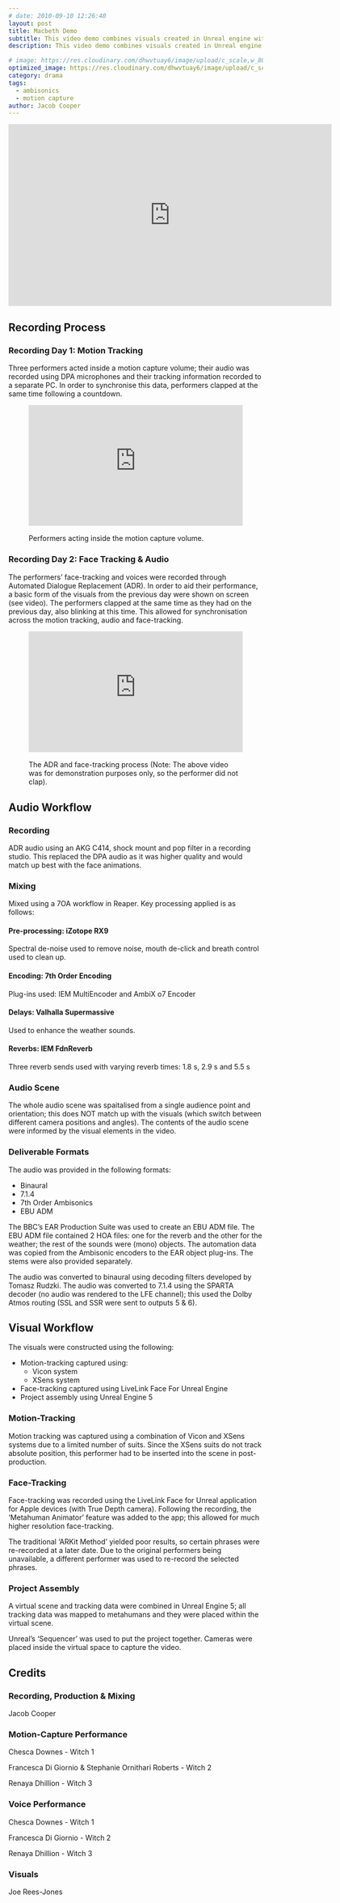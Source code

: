 ```yaml
---
# date: 2010-09-10 12:26:40
layout: post
title: Macbeth Demo
subtitle: This video demo combines visuals created in Unreal engine with a 7OA mix of a performance of Act I Scene I from Macbeth.
description: This video demo combines visuals created in Unreal engine with a 7OA mix of a performance of Act I Scene I from Macbeth.

# image: https://res.cloudinary.com/dhwvtuay6/image/upload/c_scale,w_800/v1706023027/Mc_4kSnapshot_inuqi9.png
optimized_image: https://res.cloudinary.com/dhwvtuay6/image/upload/c_scale,w_360/v1706023027/Mc_4kSnapshot_inuqi9.png
category: drama
tags:
  - ambisonics
  - motion capture
author: Jacob Cooper
---
```


<iframe
  id="ytplayer"
  type="text/html"
  width="640"
  height="360"
  src="https://www.youtube.com/embed/eH_KaW04hfI?autoplay=0"
  frameborder="0"
  allowfullscreen
></iframe>

## Recording Process

### Recording Day 1: Motion Tracking

Three performers acted inside a motion capture volume; their audio was recorded using DPA microphones and their tracking information recorded to a separate PC. In order to synchronise this data, performers clapped at the same time following a countdown.

<figure>  
  <iframe
    src="https://player.cloudinary.com/embed/?public_id=macbeth_mocap&cloud_name=dhwvtuay6"
    width="640"
    height="360" 
    style="height: auto; width: 100%; aspect-ratio: 640 / 360;"
    allow="autoplay; fullscreen; encrypted-media; picture-in-picture"
    allowfullscreen
    frameborder="0"
  ></iframe>
  <figcaption><br>Performers acting inside the motion capture volume.</figcaption>
</figure>

### Recording Day 2: Face Tracking & Audio

The performers’ face-tracking and voices were recorded through Automated Dialogue Replacement (ADR). In order to aid their performance, a basic form of the visuals from the previous day were shown on screen (see video). The performers clapped at the same time as they had on the previous day, also blinking at this time. This allowed for synchronisation across the motion tracking, audio and face-tracking.

<figure>  
  <iframe
    src="https://player.cloudinary.com/embed/?public_id=macbeth_facetrack&cloud_name=dhwvtuay6"
    width="640"
    height="360" 
    style="height: auto; width: 100%; aspect-ratio: 640 / 360;"
    allow="autoplay; fullscreen; encrypted-media; picture-in-picture"
    allowfullscreen
    frameborder="0"
  ></iframe>
  <figcaption><br>The ADR and face-tracking process (Note: The above video was for demonstration purposes only, so the performer did not clap).</figcaption>
</figure>

## Audio Workflow

### Recording

ADR audio using an AKG C414, shock mount and pop filter in a recording studio. This replaced the DPA audio as it was higher quality and would match up best with the face animations.

### Mixing

Mixed using a 7OA workflow in Reaper. Key processing applied is as follows:

#### Pre-processing: iZotope RX9

Spectral de-noise used to remove noise, mouth de-click and breath control used to clean up. 

#### Encoding: 7th Order Encoding

Plug-ins used: IEM MultiEncoder and AmbiX o7 Encoder

#### Delays: Valhalla Supermassive

Used to enhance the weather sounds.

#### Reverbs: IEM FdnReverb

Three reverb sends used with varying reverb times: 1.8 s, 2.9 s and 5.5 s

### Audio Scene

The whole audio scene was spaitalised from a single audience point and orientation; this does NOT match up with the visuals (which switch between different camera positions and angles). The contents of the audio scene were informed by the visual elements in the video.

### Deliverable Formats

The audio was provided in the following formats:

- Binaural
- 7.1.4
- 7th Order Ambisonics
- EBU ADM

The BBC’s EAR Production Suite was used to create an EBU ADM file. The EBU ADM file contained 2 HOA files: one for the reverb and the other for the weather; the rest of the sounds were (mono) objects. The automation data was copied from the Ambisonic encoders to the EAR object plug-ins. The stems were also provided separately.

The audio was converted to binaural using decoding filters developed by Tomasz Rudzki. The audio was converted to 7.1.4 using the SPARTA decoder (no audio was rendered to the LFE channel); this used the Dolby Atmos routing (SSL and SSR were sent to outputs 5 & 6).

## Visual Workflow

The visuals were constructed using the following:

- Motion-tracking captured using:
    - Vicon system
    - XSens system
- Face-tracking captured using LiveLink Face For Unreal Engine
- Project assembly using Unreal Engine 5

### Motion-Tracking

Motion tracking was captured using a combination of Vicon and XSens systems due to a limited number of suits. Since the XSens suits do not track absolute position, this performer had to be inserted into the scene in post-production.

### Face-Tracking

Face-tracking was recorded using the LiveLink Face for Unreal application for Apple devices (with True Depth camera). Following the recording, the ‘Metahuman Animator’ feature was added to the app; this allowed for much higher resolution face-tracking.

The traditional ‘ARKit Method’ yielded poor results, so certain phrases were re-recorded at a later date. Due to the original performers being unavailable, a different performer was used to re-record the selected phrases.

### Project Assembly

A virtual scene and tracking data were combined in Unreal Engine 5; all tracking data was mapped to metahumans and they were placed within the virtual scene.

Unreal’s ‘Sequencer’ was used to put the project together. Cameras were placed inside the virtual space to capture the video.

## Credits

### Recording, Production & Mixing

Jacob Cooper

### Motion-Capture Performance

Chesca Downes - Witch 1

Francesca Di Giornio & Stephanie Ornithari Roberts - Witch 2

Renaya Dhillion - Witch 3

### Voice Performance

Chesca Downes - Witch 1

Francesca Di Giornio - Witch 2

Renaya Dhillion - Witch 3

### Visuals

Joe Rees-Jones